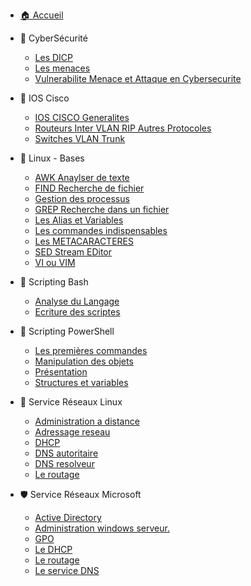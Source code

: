- [🏠 Accueil](/README.md)

- 🔐 CyberSécurité
	- [Les DICP](/CyberSecurite/Les-DICP.md)
	- [Les menaces](/CyberSecurite/Les-menaces.md)
	- [Vulnerabilite Menace et Attaque en Cybersecurite](/CyberSecurite/Vulnerabilite-Menace-et-Attaque-en-Cybersecurite.md)

- 📡 IOS Cisco
	- [IOS CISCO Generalites](/IOS_CISCO/IOS-CISCO-Generalites.md)
	- [Routeurs Inter VLAN RIP Autres Protocoles](/IOS_CISCO/Routeurs-Inter-VLAN-RIP-Autres-Protocoles.md)
	- [Switches VLAN Trunk](/IOS_CISCO/Switches-VLAN-Trunk.md)

- 🐧 Linux - Bases
	- [AWK Anaylser de texte](/Linux_Bases/AWK-Analyseur-de-texte.md)
	- [FIND Recherche de fichier](/Linux_Bases/FIND-Recherche-de-fichier.md)
	- [Gestion des processus](/Linux_Bases/Gestion-des-processus.md)
	- [GREP Recherche dans un fichier](/Linux_Bases/GREP-Recherche-dans-un-fichier.md)
	- [Les Alias et Variables](/Linux_Bases/Les-Alias-et-Variables.md)
	- [Les commandes indispensables](/Linux_Bases/Les-commandes-indispensables.md)
	- [Les METACARACTERES](/Linux_Bases/Les-METACARACTERES.md)
	- [SED Stream EDitor](/Linux_Bases/SED-Stream-EDitor.md)
	- [VI ou VIM](/Linux_Bases/VI-ou-VIM.md)

- 🐚 Scripting Bash
	- [Analyse du Langage](/Scripting_Bash/Analyse-du-Langage.md)
	- [Ecriture des scriptes](/Scripting_Bash/Ecriture-des-scriptes.md)

- 💠 Scripting PowerShell
	- [Les premières commandes](/Scripting_powershell/Les-premieres-commandes.md)
	- [Manipulation des objets](/Scripting_powershell/Manipulation-des-objets.md)
	- [Présentation](/Scripting_powershell/Presentation.md)
	- [Structures et variables](/Scripting_powershell/Structures-et-variables.md)

- 🔧 Service Réseaux Linux
	- [Administration a distance](/Service_Reseaux_Linux/Administration-a-distance.md)
	- [Adressage reseau](/Service_Reseaux_Linux/Adressage-reseau.md)
	- [DHCP](/Service_Reseaux_Linux/DHCP.md)
	- [DNS autoritaire](/Service_Reseaux_Linux/DNS-autoritaire.md)
	- [DNS resolveur](/Service_Reseaux_Linux/DNS-resolveur.md)
	- [Le routage](/Service_Reseaux_Linux/Le-routage.md)

- 🛡️ Service Réseaux Microsoft
	- [Active Directory](/Service_Reseaux_Microsoft/Active-Directory.md)
	- [Administration windows serveur.](/Service_Reseaux_Microsoft/Administration-windows-serveur..md)
	- [GPO](/Service_Reseaux_Microsoft/GPO.md)
	- [Le DHCP](/Service_Reseaux_Microsoft/Le-DHCP.md)
	- [Le routage](/Service_Reseaux_Microsoft/Le-routage.md)
	- [Le service DNS](/Service_Reseaux_Microsoft/Le-service-DNS.md)
